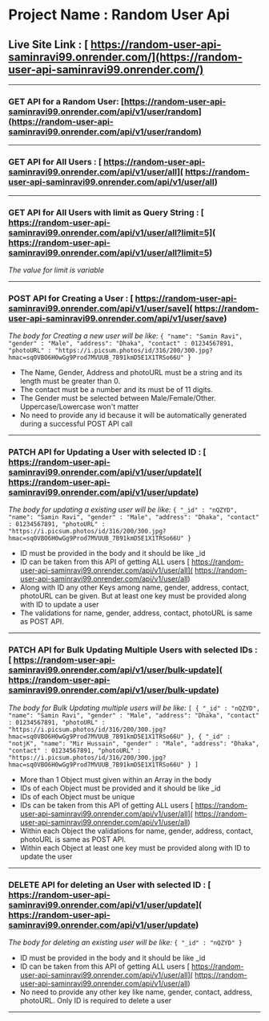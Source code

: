 # Project Name : Random User Api

## Live Site Link : [ https://random-user-api-saminravi99.onrender.com/](https://random-user-api-saminravi99.onrender.com/)


---

### GET API for a Random User: [https://random-user-api-saminravi99.onrender.com/api/v1/user/random](https://random-user-api-saminravi99.onrender.com/api/v1/user/random)

---

### GET API for All Users : [ https://random-user-api-saminravi99.onrender.com/api/v1/user/all]( https://random-user-api-saminravi99.onrender.com/api/v1/user/all)


---

### GET API for All Users with limit as Query String : [ https://random-user-api-saminravi99.onrender.com/api/v1/user/all?limit=5]( https://random-user-api-saminravi99.onrender.com/api/v1/user/all?limit=5)

*The value for limit is variable*


---
### POST API for Creating a User : [ https://random-user-api-saminravi99.onrender.com/api/v1/user/save]( https://random-user-api-saminravi99.onrender.com/api/v1/user/save)

*The body for Creating a new user will be like:*
`{
    "name": "Samin Ravi",
    "gender" : "Male",
    "address": "Dhaka",
    "contact" : 01234567891,
    "photoURL" : "https://i.picsum.photos/id/316/200/300.jpg?hmac=sq0VBO6H0wGg9Prod7MVUUB_7B91kmD5E1X1TRSo66U"
}`

- The Name, Gender, Address and photoURL must be a string and its length must be greater than 0.
- The contact must be a number and its must be of 11 digits.
- The Gender must be selected between Male/Female/Other. Uppercase/Lowercase won't matter
- No need to provide any id because it will be automatically generated during a successful POST API call


---

### PATCH API for Updating a User with selected ID : [ https://random-user-api-saminravi99.onrender.com/api/v1/user/update]( https://random-user-api-saminravi99.onrender.com/api/v1/user/update)

*The body for updating a existing user will be like:*
`{
    "_id" : "nQZYD",
    "name": "Samin Ravi",
    "gender" : "Male",
    "address": "Dhaka",
    "contact" : 01234567891,
    "photoURL" : "https://i.picsum.photos/id/316/200/300.jpg?hmac=sq0VBO6H0wGg9Prod7MVUUB_7B91kmD5E1X1TRSo66U"
}`

- ID must be provided in the body and it should be like _id
- ID can be taken from  this API of getting ALL users [ https://random-user-api-saminravi99.onrender.com/api/v1/user/all]( https://random-user-api-saminravi99.onrender.com/api/v1/user/all) 
- Along with ID any other Keys among name, gender, address, contact, photoURL can be given. But at least one key must be provided along with ID to update a user
- The validations for name, gender, address, contact, photoURL is same as POST API. 

---

### PATCH API for Bulk Updating Multiple Users with selected IDs : [ https://random-user-api-saminravi99.onrender.com/api/v1/user/bulk-update]( https://random-user-api-saminravi99.onrender.com/api/v1/user/bulk-update)

*The body for Bulk Updating multiple users will be like:*
`[
    {
    "_id" : "nQZYD",
    "name": "Samin Ravi",
    "gender" : "Male",
    "address": "Dhaka",
    "contact" : 01234567891,
    "photoURL" : "https://i.picsum.photos/id/316/200/300.jpg?hmac=sq0VBO6H0wGg9Prod7MVUUB_7B91kmD5E1X1TRSo66U"
},
{
    "_id" : "notjK",
    "name": "Mir Hussain",
    "gender" : "Male",
    "address": "Dhaka",
    "contact" : 01234567891,
    "photoURL" : "https://i.picsum.photos/id/316/200/300.jpg?hmac=sq0VBO6H0wGg9Prod7MVUUB_7B91kmD5E1X1TRSo66U"
}
]`

- More than 1 Object must given within an Array in the body
- IDs of each Object must be provided and it should be like _id
- IDs of each Object must be unique
- IDs can be taken from  this API of getting ALL users [ https://random-user-api-saminravi99.onrender.com/api/v1/user/all]( https://random-user-api-saminravi99.onrender.com/api/v1/user/all)
- Within each Object the validations for name, gender, address, contact, photoURL is same as POST API. 
- Within each Object at least one key must be provided along with ID to update the user



---

### DELETE API for deleting an User with selected ID : [ https://random-user-api-saminravi99.onrender.com/api/v1/user/update]( https://random-user-api-saminravi99.onrender.com/api/v1/user/update)

*The body for deleting an existing user will be like:*
`{
    "_id" : "nQZYD"
}`

- ID must be provided in the body and it should be like _id
- ID can be taken from  this API of getting ALL users [ https://random-user-api-saminravi99.onrender.com/api/v1/user/all]( https://random-user-api-saminravi99.onrender.com/api/v1/user/all) 
- No need to provide any other key like name, gender, contact, address, photoURL. Only ID is required to delete a user
---